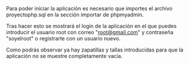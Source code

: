 Para poder iniciar la aplicación es necesario que importes el archivo proyectophp.sql en la sección importar de phpmyadmin.

Tras hacer esto se mostrará el login de la aplicación en el que puedes introducir el usuario root con correo "root@gmail.com" y
contraseña "soyelroot" o registrarte con un usuario nuevo.

Como podrás observar ya hay zapatillas y tallas introducidas para que la aplicación no se muestre completamente vacía.